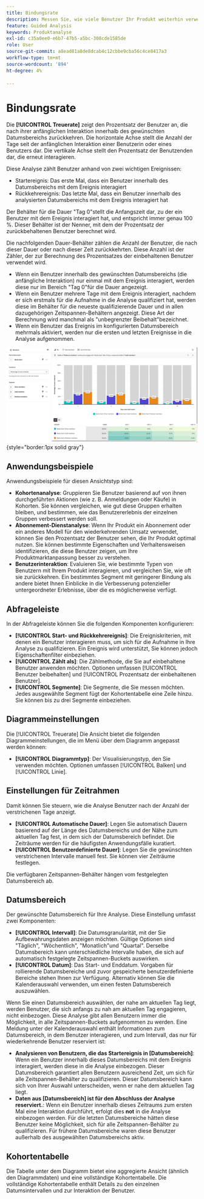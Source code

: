 ```yaml
---
title: Bindungsrate
description: Messen Sie, wie viele Benutzer Ihr Produkt weiterhin verwenden.
feature: Guided Analysis
keywords: Produktanalyse
exl-id: c35a0ee0-e6b7-47b5-a5bc-308cde1585de
role: User
source-git-commit: a8ead81a8de8dcab4c12cbbe9cba56c4ce8417a3
workflow-type: tm+mt
source-wordcount: '894'
ht-degree: 4%

---
```


# Bindungsrate

Die **[!UICONTROL Treuerate]** zeigt den Prozentsatz der Benutzer an, die nach ihrer anfänglichen Interaktion innerhalb des gewünschten Datumsbereichs zurückkehren. Die horizontale Achse stellt die Anzahl der Tage seit der anfänglichen Interaktion einer Benutzerin oder eines Benutzers dar. Die vertikale Achse stellt den Prozentsatz der Benutzenden dar, die erneut interagieren.

Diese Analyse zählt Benutzer anhand von zwei wichtigen Ereignissen:

* Startereignis: Das erste Mal, dass ein Benutzer innerhalb des Datumsbereichs mit dem Ereignis interagiert
* Rückkehrereignis: Das letzte Mal, dass ein Benutzer innerhalb des analysierten Datumsbereichs mit dem Ereignis interagiert hat

Der Behälter für die Dauer &quot;Tag 0&quot;stellt die Anfangszeit dar, zu der ein Benutzer mit dem Ereignis interagiert hat, und entspricht immer genau 100 %. Dieser Behälter ist der Nenner, mit dem der Prozentsatz der zurückbehaltenen Benutzer berechnet wird.

Die nachfolgenden Dauer-Behälter zählen die Anzahl der Benutzer, die nach dieser Dauer oder nach dieser Zeit zurückkehrten. Diese Anzahl ist der Zähler, der zur Berechnung des Prozentsatzes der einbehaltenen Benutzer verwendet wird.

* Wenn ein Benutzer innerhalb des gewünschten Datumsbereichs (die anfängliche Interaktion) nur einmal mit dem Ereignis interagiert, werden diese nur im Bereich &quot;Tag 0&quot;für die Dauer angezeigt.
* Wenn ein Benutzer mehrere Tage mit dem Ereignis interagiert, nachdem er sich erstmals für die Aufnahme in die Analyse qualifiziert hat, werden diese im Behälter für die neueste qualifizierende Dauer und in allen dazugehörigen Zeitspannen-Behältern angezeigt. Diese Art der Berechnung wird manchmal als &quot;unbegrenzter Beibehalt&quot;bezeichnet.
* Wenn ein Benutzer das Ereignis im konfigurierten Datumsbereich mehrmals aktiviert, werden nur die ersten und letzten Ereignisse in die Analyse aufgenommen.

![Screenshot der Treueraten](../assets/retention-rates.png){style="border:1px solid gray"}

## Anwendungsbeispiele

Anwendungsbeispiele für diesen Ansichtstyp sind:

* **Kohortenanalyse**: Gruppieren Sie Benutzer basierend auf von ihnen durchgeführten Aktionen (wie z. B. Anmeldungen oder Käufe) in Kohorten. Sie können vergleichen, wie gut diese Gruppen erhalten bleiben, und bestimmen, wie das Benutzererlebnis der einzelnen Gruppen verbessert werden soll.
* **Abonnement-Dienstanalyse**: Wenn Ihr Produkt ein Abonnement oder ein anderes Modell für den wiederkehrenden Umsatz verwendet, können Sie den Prozentsatz der Benutzer sehen, die Ihr Produkt optimal nutzen. Sie können bestimmte Eigenschaften und Verhaltensweisen identifizieren, die diese Benutzer zeigen, um Ihre Produktmarktanpassung besser zu verstehen.
* **Benutzerinteraktion**: Evaluieren Sie, wie bestimmte Typen von Benutzern mit Ihrem Produkt interagieren, und vergleichen Sie, wie oft sie zurückkehren. Ein bestimmtes Segment mit geringerer Bindung als andere bietet Ihnen Einblicke in die Verbesserung potenzieller untergeordneter Erlebnisse, über die es möglicherweise verfügt.

## Abfrageleiste

In der Abfrageleiste können Sie die folgenden Komponenten konfigurieren:

* **[!UICONTROL Start- und Rückkehrereignis]**: Die Ereigniskriterien, mit denen ein Benutzer interagieren muss, um sich für die Aufnahme in Ihre Analyse zu qualifizieren. Ein Ereignis wird unterstützt, Sie können jedoch Eigenschaftenfilter einbeziehen.
* **[!UICONTROL Zählt als]**: Die Zählmethode, die Sie auf einbehaltene Benutzer anwenden möchten. Optionen umfassen [!UICONTROL Benutzer beibehalten] und [!UICONTROL Prozentsatz der einbehaltenen Benutzer].
* **[!UICONTROL Segmente]**: Die Segmente, die Sie messen möchten. Jedes ausgewählte Segment fügt der Kohortentabelle eine Zeile hinzu. Sie können bis zu drei Segmente einbeziehen.

## Diagrammeinstellungen

Die [!UICONTROL Treuerate] Die Ansicht bietet die folgenden Diagrammeinstellungen, die im Menü über dem Diagramm angepasst werden können:

* **[!UICONTROL Diagrammtyp]**: Der Visualisierungstyp, den Sie verwenden möchten. Optionen umfassen [!UICONTROL Balken] und [!UICONTROL Linie].

## Einstellungen für Zeitrahmen

Damit können Sie steuern, wie die Analyse Benutzer nach der Anzahl der verstrichenen Tage anzeigt.

* **[!UICONTROL Automatische Dauer]**: Legen Sie automatisch Dauern basierend auf der Länge des Datumsbereichs und der Nähe zum aktuellen Tag fest, in dem sich der Datumsbereich befindet. Die Zeiträume werden für die häufigsten Anwendungsfälle kuratiert.
* **[!UICONTROL Benutzerdefinierte Dauer]**: Legen Sie die gewünschten verstrichenen Intervalle manuell fest. Sie können vier Zeiträume festlegen.

Die verfügbaren Zeitspannen-Behälter hängen vom festgelegten Datumsbereich ab.

## Datumsbereich

Der gewünschte Datumsbereich für Ihre Analyse. Diese Einstellung umfasst zwei Komponenten:

* **[!UICONTROL Intervall]**: Die Datumsgranularität, mit der Sie Aufbewahrungsdaten anzeigen möchten. Gültige Optionen sind &quot;Täglich&quot;, &quot;Wöchentlich&quot;, &quot;Monatlich&quot;und &quot;Quartal&quot;. Derselbe Datumsbereich kann unterschiedliche Intervalle haben, die sich auf automatisch festgelegte Zeitspannen-Buckets auswirken.
* **[!UICONTROL Datum]**: Das Start- und Enddatum. Vorgaben für rollierende Datumsbereiche und zuvor gespeicherte benutzerdefinierte Bereiche stehen Ihnen zur Verfügung. Alternativ können Sie die Kalenderauswahl verwenden, um einen festen Datumsbereich auszuwählen.

Wenn Sie einen Datumsbereich auswählen, der nahe am aktuellen Tag liegt, werden Benutzer, die sich anfangs zu nah am aktuellen Tag engagieren, nicht einbezogen. Diese Analyse gibt allen Benutzern immer die Möglichkeit, in alle Zeitspannen-Buckets aufgenommen zu werden. Eine Meldung unter der Kalenderauswahl enthält Informationen zum Datumsbereich, in dem Benutzer interagieren, und zum Intervall, das nur für wiederkehrende Benutzer reserviert ist:

* **Analysieren von Benutzern, die das Startereignis in [Datumsbereich]**: Wenn ein Benutzer innerhalb dieses Datumsbereichs mit dem Ereignis interagiert, werden diese in die Analyse einbezogen. Dieser Datumsbereich garantiert allen Benutzern ausreichend Zeit, um sich für alle Zeitspannen-Behälter zu qualifizieren. Dieser Datumsbereich kann sich von Ihrer Auswahl unterscheiden, wenn er nahe dem aktuellen Tag liegt.
* **Daten aus [Datumsbereich] ist für den Abschluss der Analyse reserviert.**: Wenn ein Benutzer innerhalb dieses Zeitraums zum ersten Mal eine Interaktion durchführt, erfolgt dies **not** in die Analyse einbezogen werden. Für die letzten Datumsbereiche hätten diese Benutzer keine Möglichkeit, sich für alle Zeitspannen-Behälter zu qualifizieren. Für frühere Datumsbereiche waren diese Benutzer außerhalb des ausgewählten Datumsbereichs aktiv.

## Kohortentabelle

Die Tabelle unter dem Diagramm bietet eine aggregierte Ansicht (ähnlich den Diagrammdaten) und eine vollständige Kohortentabelle. Die vollständige Kohortentabelle enthält Details zu den einzelnen Datumsintervallen und zur Interaktion der Benutzer.
